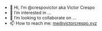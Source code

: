 - 👋 Hi, I’m @crespovictor aka Victor Crespo
- 👀 I’m interested in ...
- 💞️ I’m looking to collaborate on ...
- 📫 How to reach me: me@victorcrespo.xyz
